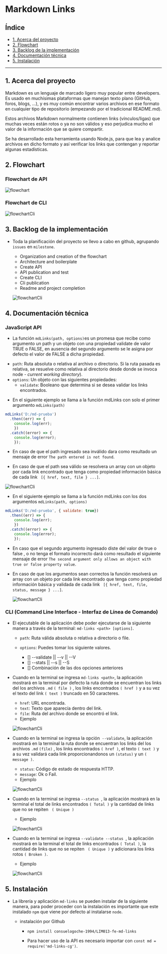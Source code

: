 # Markdown Links

## Índice

* [1. Acerca del proyecto](#1-acerca-del-proyecto)
* [2. Flowchart](#2-flowchart)
* [3. Backlog de la implementación](#3-backlog-de-la-implementación)
* [4. Documentación técnica](#4-documentación-tecnica)
* [5. Instalación](#5-instalación)

***

## 1. Acerca del proyecto

Markdown es un lenguaje de marcado ligero muy popular entre developers. Es usado en muchísimas plataformas que manejan texto plano (GitHub, foros, blogs, ...), y es muy común encontrar varios archivos en ese formato en cualquier tipo de repositorio (empezando por el tradicional README.md).

Estos archivos Markdown normalmente contienen links (vínculos/ligas) que muchas veces están rotos o ya no son válidos y eso perjudica mucho el valor de la información que se quiere compartir.

Se ha desarrollado esta herramienta usando Node.js, para que lea y analice archivos en dicho formato y así verificar los links que contengan y reportar algunas estadísticas.

## 2. Flowchart

### Flowchart de API
  ![flowchart](https://github.com/consuelogoche-1994/LIM013-fe-md-links/blob/master/img/flowchartApi.png)
### Flowchart de CLI
  ![flowchartCli](https://github.com/consuelogoche-1994/LIM013-fe-md-links/blob/master/img/flowchartCli.png)

## 3. Backlog de la implementación

* Toda la planificación del proyecto se llevo a cabo en github, agrupando `issues` 
en `milestone`.

  *  Organization and creation of the flowchart
  *  Architecture and boilerplate
  *  Create API
  *  API publication and test
  *  Create CLI
  *  Cli publication
  *  Readme and project completion

  ![flowchartCli](https://github.com/consuelogoche-1994/LIM013-fe-md-links/blob/master/img/github.png)


## 4. Documentación técnica

### JavaScript API

* La función `mdLinks(path, options)`es un promesa que recibe como argumento un path y un objeto con una propiedad validate de  valor TRUE o FALSE, en ausencia del segundo argumento se le asigna por defecto el valor de FALSE a dicha propiedad.

- `path`: Ruta absoluta o relativa al archivo o directorio. Si la ruta pasada es
  relativa, se resuelve como relativa al directorio desde donde se invoca
  node - _current working directory_).
- `options`: Un objeto con las siguientes propiedades:
  - `validate`: Booleano que determina si se desea validar los links
    encontrados.

* En el siguiente ejemplo se llama a la función mdLinks con solo el primer argumento `mdLinks(path)`

```js
mdLinks('D:/md-prueba')
  .then((err) => { 
    console.log(err); 
    })
  .catch((error) => { 
    console.log(error);
    });
```
  - En caso de que el path ingresado sea inválido dara como resultado un mensaje de error `The path entered is not found`.

  - En caso de que el path sea válido se resolvera un array con un objeto por cada link encontrado que tenga como propiedad información básica de cada link ` [{ href, text, file } ...]`.

  ![flowchartCli](https://github.com/consuelogoche-1994/LIM013-fe-md-links/blob/master/img/APi.png)

* En el siguiente ejemplo se llama a la función mdLinks con los dos argumentos  `mdLinks(path, options)`

```js
mdLinks('D:/md-prueba', { validate: true})
  .then((err) => { 
    console.log(err); 
    })
  .catch((error) => { 
    console.log(error); 
    });
```
  - En caso que el segundo argumento ingresado diste del valor de true o false , o no tenga el formato incorrecto dará como resultado el siguiente mensaje de error `The second argument only allows an object with true or false property value`.

  - En caso de que los argumentos sean correctos la función resolverá un array con un objeto por cada link encontrado que tenga como propiedad información básica y validada de cada link ` [{ href, text, file, status, message } ...]`.

    ![flowchartCli](https://github.com/consuelogoche-1994/LIM013-fe-md-links/blob/master/img/ApiValidate.png)

### CLI (Command Line Interface - Interfaz de Línea de Comando)

* El ejecutable de la aplicación debe poder ejecutarse de la siguiente
manera a través de la terminal: `md-links <path> [options]`.
  - `path`: Ruta válida absoluta o relativa a directorio o file.
  - `options`: Puedes tomar los siguiente valores.

    * [] --validate || --v || --V
    * [] --stats || --s || --S
    * [] Combinación de las dos opciones anteriores

* Cuando en la terminal se ingresa `md-links <path>`, la aplicación mostrará en la terminal por defecto la ruta donde se encuentran los links del los archivos `.md` `( file )` , los links encontrados `( href )` y a su vez el texto del link `( text )` truncado en 50 caracteres.

  * `href`: URL encontrada.
  * `text`: Texto que aparecía dentro del link.
  * `file`: Ruta del archivo donde se encontró el link.
  
  - Ejemplo

  ![flowchartCli](https://github.com/consuelogoche-1994/LIM013-fe-md-links/blob/master/img/noOpts.png)

* Cuando en la terminal se ingresa la opción` --validate`, la aplicación mostrará en la terminal la ruta donde se encuentran los links del los archivos `.md` `(file)` , los links encontrados `( href )`, el texto `( text )` y a su vez validará cada link proporcionandonos un `(status)` y un `( message )`.

  * `status`: Código de estado de respuesta HTTP.
  * `message`: Ok o Fail.

  - Ejemplo

  ![flowchartCli](https://github.com/consuelogoche-1994/LIM013-fe-md-links/blob/master/img/validate.png)

* Cuando en la terminal se ingresa `--status `, la aplicación mostrará en la terminal el total de links encontrados 
`( Total )` y la cantidad de links que no se repiten ` ( Unique )`

  - Ejemplo

  ![flowchartCli](https://github.com/consuelogoche-1994/LIM013-fe-md-links/blob/master/img/stats.png)

* Cuando en la terminal se ingresa `--validate --status `, la aplicación mostrará en la terminal el total de links encontrados `( Total )`, la cantidad de links que no se repiten ` ( Unique )` y adicionara los links rotos `( Broken )`.

  - Ejemplo

  ![flowchartCli](https://github.com/consuelogoche-1994/LIM013-fe-md-links/blob/master/img/validateAndStats.png)



## 5. Instalación

* La librería y aplicación `md-links` se pueden instalar de la siguiente manera, para poder proceder con la instalación es importante que este instalado `npm` que viene por defecto al instalarse `node`.

  * instalación por Github

    * `npm install consuelogoche-1994/LIM013-fe-md-links`

    * Para hacer uso de la API es necesario importar con 
      ` const md = require('md-links-cg') `.
